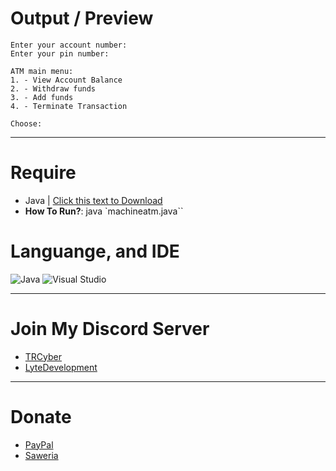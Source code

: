 # Output / Preview
```
Enter your account number:
Enter your pin number:

ATM main menu:
1. - View Account Balance
2. - Withdraw funds
3. - Add funds
4. - Terminate Transaction

Choose:
```

***

# Require
- Java | [Click this text to Download](https://www.oracle.com/java/technologies/downloads/)
- **How To Run?**: java `machineatm.java``

# Languange, and IDE
![Java](https://img.shields.io/badge/java-%23ED8B00.svg?style=for-the-badge&logo=java&logoColor=white)
![Visual Studio](https://img.shields.io/badge/Visual%20Studio-5C2D91.svg?style=for-the-badge&logo=visual-studio&logoColor=white)

***

# Join My Discord Server
- [TRCyber](https://discord.gg/dGYn2ghxbP)
- [LyteDevelopment](https://discord.gg/Ehuffyfamz)

***

# Donate
- [PayPal](https://paypal.me/lytetools)
- [Saweria](https://saweria.co/LyteVV)
